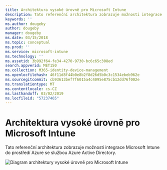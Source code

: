 ```yaml
---
title: Architektura vysoké úrovně pro Microsoft Intune
description: Tato referenční architektura zobrazuje možnosti integrace Microsoft Intune do prostředí Azure se službou Azure Active Directory.
keywords: ''
ms.author: dougeby
author: dougeby
manager: dougeby
ms.date: 03/15/2018
ms.topic: conceptual
ms.prod: ''
ms.service: microsoft-intune
ms.technology: ''
ms.assetid: 3b992f64-fe34-4270-9730-bc6c65c308ed
search.appverid: MET150
ms.collection: M365-identity-device-management
ms.openlocfilehash: 46f11d8f44b0e8b2f8d26d5b0c3c1534ebeb962e
ms.sourcegitcommit: cb93613bef7f6015a4c4095e875cb12dd76f002e
ms.translationtype: MT
ms.contentlocale: cs-CZ
ms.lasthandoff: 03/02/2019
ms.locfileid: "57237465"
---
```

# <a name="high-level-architecture-for-microsoft-intune"></a>Architektura vysoké úrovně pro Microsoft Intune
Tato referenční architektura zobrazuje možnosti integrace Microsoft Intune do prostředí Azure se službou Azure Active Directory.  
 
![Diagram architektury vysoké úrovně pro Microsoft Intune](/intune/media/intunearchitecture.svg)
